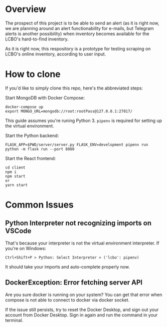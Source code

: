 # Overview

The prospect of this project is to be able to send an alert (as it is right now, we are planning around an alert functionability for e-mails, but Telegram alerts is another possibility) when inventory becomes available for the LCBO's hard-to-find inventory.

As it is right now, this respository is a prototype for testing scraping on LCBO's online inventory, according to user input.

# How to clone

If you'd like to simply clone this repo, here's the abbreviated steps:

Start MongoDB with Docker Compose:

```
docker-compose up
export MONGO_URL=mongodb://root:rootPass@127.0.0.1:27017/
```

This guide assumes you're runing Python 3. `pipenv` is required for setting up the virtual environment.

Start the Python backend:
```
FLASK_APP=$PWD/server/server.py FLASK_ENV=development pipenv run python -m flask run --port 8080
```
Start the React frontend:
```
cd client
npm i
npm start
or
yarn start
```

# Common Issues

## Python Interpreter not recognizing imports on VSCode

That's because your interpreter is not the virtual environment interpreter. If you're on Windows:
```
Ctrl+Shift+P > Python: Select Interpreter > ('lcbo': pipenv) 
```

It should take your imports and auto-complete properly now.

## DockerException: Error fetching server API

Are you sure docker is running on your system? You can get that error when compose is not able to connect to docker via docker socket.

If the issue still persists, try to reset the Docker Desktop, and sign out your account from Docker Desktop. Sign in again and run the command in your terminal.